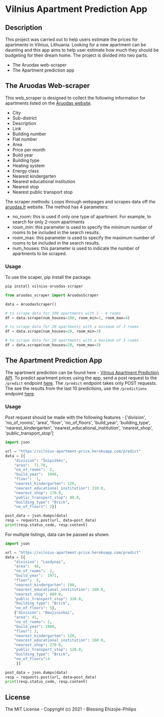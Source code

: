 # Vilnius Apartment Prediction App
## Description
This project was carried out to help users estimate the prices for apartments in Vilnius, Lithuania.
Looking for a new apartment can be daunting and this app aims to help user estimate how much they should be budgeting for their dream home.
The project is divided into two parts.
* The Aruodas web-scraper
* The Apartment prediction app

## The Aruodas Web-scraper
This web_scraper is designed to collect the following information for apartments listed on the [Aruodas website](https://en.aruodas.lt/).
* City
* Sub-district
* Description
* Link
* Building number
* Flat number
* Area
* Price per month
* Build year
* Building type
* Heating system
* Energy class
* Nearest kindergarten
* Nearest educational institution
* Nearest stop
* Nearest public transport stop

The scraper methods: Loops through webpages and scrapes data off the [aruodas.lt](https://en.aruodas.lt/) website.
The method has 4 parameters:
* no_room: this is used if only one type of apartment. For example, to search for only 2-room apartments
* room_min: this parameter is used to specify the minimum number of rooms to be included in the search results.
* room_max: this parameter is used to specify the maximum number of rooms to be included in the search results.
* num_houses: this parameter is used to indicate the number of apartments to be scraped.


### Usage
To use the scaper, pip install the package.
```python
pip install vilnius-aruodas-scraper

from aruodas_scraper import AruodasScraper

data = AruodasScraper()

# to scrape data for 100 apartments with 1 - 4 rooms
df = data.scrape(num_houses=100, room_min=1, room_max=4)

# to scrape data for 20 apartments with a minimum of 3 rooms
df = data.scrape(num_houses=20, room_min=3)

# to scrape data for 20 apartments with a maximum of 3 rooms
df = data.scrape(num_houses=20, room_max=3)

```


## The Apartment Prediction App
The apartment prediction can be found here - [Vilnius Apartment Prediction API](https://vilnius-apartment-price.herokuapp.com/).
To predict apartment prices using the app, send a post request to the `/predict` endpoint [here]( https://vilnius-apartment-price.herokuapp.com/predict).
The `/predict` endpoint takes only POST requests. The see the results from the last 10 predictions, use the `/predictions` endpoint [here]( https://vilnius-apartment-price.herokuapp.com/predictions).

### Usage
Post request should be made with the following features - ['division', 'no_of_rooms', 'area', 'floor', 'no_of_floors',
'build_year', 'building_type', 'nearest_kindergarten', 'nearest_educational_institution', 'nearest_shop', 'public_transport_stop']

```python
import json

url = "https://vilnius-apartment-price.herokuapp.com/predict"
data = [{
    "division": "Šnipiškės",
    "area":  71.78,
    "no_of_rooms":  2,
    "build_year":  1940,
    "floor":  1,
    "nearest_kindergarten": 120,
    "nearest_educational_institution": 310.0,
    "nearest_shop": 170.0,
    "public_transport_stop": 80.0,
    "building_type": "Brick",
    "no_of_floors": 3}]

post_data = json.dumps(data)
resp = requests.post(url, data=post_data)
print(resp.status_code, resp.content)
```
For multiple listings, data can be passed as shown.
```python
import json

url = "https://vilnius-apartment-price.herokuapp.com/predict"
data = [{
    "division": "Lazdynai",
    "area":  48,
    "no_of_rooms":  2,
    "build_year":  1971,
    "floor":  5,
    "nearest_kindergarten": 190,
    "nearest_educational_institution": 160.0,
    "nearest_shop": 480.0,
    "public_transport_stop": 310.0,
    "building_type": "Brick",
    "no_of_floors": 5},
    {"division": "Naujininkai",
    "area": 41,
    "no_of_rooms": 2,
    "build_year": 1960,
    "floor": 3,
    "nearest_kindergarten": 120,
    "nearest_educational_institution": 160.0,
    "nearest_shop": 270.0,
    "public_transport_stop": 120.0,
    "building_type": "Brick",
    "no_of_floors":4
     }]

post_data = json.dumps(data)
resp = requests.post(url, data=post_data)
print(resp.status_code, resp.content)
```
## License
The MIT License - Copyright (c) 2021 - Blessing Ehizojie-Philips
